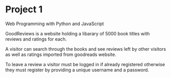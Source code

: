 # Project 1

Web Programming with Python and JavaScript

GoodReviews is a website holding a libarary of 5000 book titles with reviews and ratings for each.

A visitor can search through the books and see reviews left by other visitors as well as ratings imported from goodreads website.

To leave a review a visitor must be logged in if already registered otherwise they must register by providing a unique username and a password.

